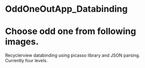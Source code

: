 # OddOneOutApp_Databinding
# Choose odd one from following images.
 Recyclerview databinding using picasso library and JSON parsing. 
 Currently four levels.
